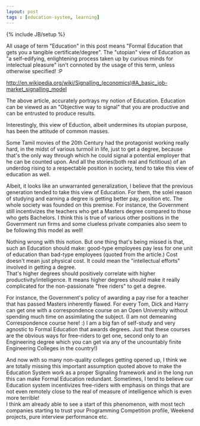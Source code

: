 ```yaml
---  
layout: post  
tags : [education-system, learning]  
---  
```

{% include JB/setup %}  
  
All usage of term "Education" in this post means "Formal Education that gets you a tangible certificate/degree". The "utopian" view of Education as "a self-edifying, enlightening process taken up by curious minds for intelectual pleasure" isn't connoted by the usage of this term, unless otherwise specified! :P  
  
http://en.wikipedia.org/wiki/Signalling_(economics)#A_basic_job-market_signalling_model  
  
The above article, accurately portrays my notion of Education. Education can be viewed as an "Objective way to signal" that you are productive and can be entrusted to produce results.  
  
Interestingly, this view of Eduction, albeit undermines its utopian purpose, has been the attitude of common masses.   
  
Some Tamil movies of the 20th Century had the protagonist working really hard, in the midst of various turmoil in life, just to get a degree, because that's the only way through which he could signal a potential employer that he can be counted upon. And all the stories(both real and fictitious) of an underdog rising to a respectable position in society, tend to take this view of education as well.  
  
Albeit, it looks like an unwarranted generalization, I believe that the previous generation tended to take this view of Education. For them, the solel reason of studying and earning a degree is getting better pay, position etc. The whole society was founded on this premise. For instance, the Government still incentivizes the teachers who get a Masters degree compared to those who gets Bachelors. I think this is true of various other positions in the Government run firms and some clueless private companies also seem to be following this model as well!  
  
Nothing wrong with this notion. But one thing that's being missed is that, such an Education should make: good-type employees pay less for one unit of education than bad-type employees (quoted from the article.) Cost doesn't mean just physical cost. It could mean the "intellectual efforts" involved in getting a degree.  
That's higher degrees should positively correlate with higher productivity/intelligence. It means higher degrees should make it really complicated for the non-passionate "free riders" to get a degree.  
  
For instance, the Government's policy of awarding a pay rise for a teacher that has passed Masters inherently flawed. For every Tom, Dick and Harry can get one with a correspondence course on an Open University without spending much time on assimilating the subject. (I am not demeaning Correspondence course here! :) I am a big fan of self-study and very agnostic to Formal Education that awards degrees. Just that these courses are the obvious ways for free-riders to get one, second only to an Engineering degree which you can get via any of the uncountably finite Engineering Colleges in the country!)  
  
And now with so many non-quality colleges getting opened up, I think we are totally missing this important assumption quoted above to make the Education System work as a proper Signaling framework and in the long run this can make Formal Education redundant. Sometimes, I tend to believe our Education system incentivizes free-riders with emphasis on things that are not even remotely close to the real of measure of intelligence which is even more terrible!  
I think am already able to see a start of this phenomenon, with most tech companies starting to trust your Programming Competition profile, Weekend projects, pure interview performance etc.  
